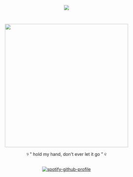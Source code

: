 
<br> <p align="center">![](https://komarev.com/ghpvc/?username=Litanchovy&label=✦&color=000000)</p>
<br>
<p align="center">
      <img height=400 src="https://files.catbox.moe/xa05il.png">
    </p>
          
<p align="center">
      ୨  " hold my hand, don't ever let it go "  ୧
  <br>    ‎
      ‎
      ‎
      ‎
      ‎
      ‎
      ‎
      ‎


<div align="center">
      
[![spotify-github-profile](https://spotify-github-profile.kittinanx.com/api/view?uid=31rgvgg5dbtf4bjseamyqpvh3idm&cover_image=true&theme=natemoo-re&show_offline=false&background_color=121212&interchange=false&bar_color=a69d94&bar_color_cover=false)](https://github.com/kittinan/spotify-github-profile)
<br>
